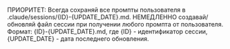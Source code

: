 ПРИОРИТЕТ: Всегда сохраняй все промпты пользователя в .claude/sessions/{ID}-{UPDATE_DATE}.md.
НЕМЕДЛЕННО создавай/обновляй файл сессии при получении любого промпта от пользователя.
Формат: {ID}-{UPDATE_DATE}.md, где {ID} - идентификатор сессии, {UPDATE_DATE} - дата последнего обновления.
